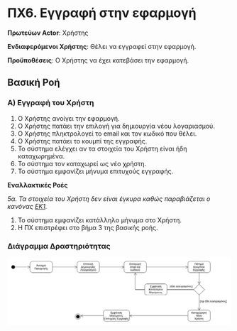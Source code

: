 <h1>ΠΧ6. Εγγραφή στην εφαρμογή</h1>

**Πρωτεύων Actor**: Χρήστης

**Ενδιαφερόμενοι Χρήστης**: Θέλει να εγγραφεί στην εφαρμογή.

**Προϋποθέσεις**: Ο Χρήστης να έχει κατεβάσει την εφαρμογή.

<h2>Βασική Ροή</h2>

<h3>Α) Εγγραφή του Χρήστη</h3>

1. Ο Χρήστης ανοίγει την εφαρμογή.
2. Ο Χρήστης πατάει την επιλογή για δημιουργία νέου λογαριασμού.
3. Ο Χρήστης πληκτρολογεί το email και τον κωδικό που θέλει.
4. Ο Χρήστης πατάει το κουμπί της εγγραφής.
5. Το σύστημα ελέγχει αν τα στοιχεία του Χρήστη είναι ήδη καταχωρημένα.
6. Το σύστημα τον καταχωρεί ως νέο χρήστη.
7. Το σύστημα εμφανίζει μήνυμα επιτυχούς εγγραφής.


**Εναλλακτικές Ροές**

*5α. Τα στοιχεία του Χρήστη δεν είναι έγκυρα καθώς παραβιάζεται ο κανόνας [ΕΚ1](https://gitlab.com/softeng-2019-20/fin-assistant/-/blob/master/requirements/requirements.md#EK).*

 1. Το σύστημα εμφανίζει κατάλληλο μήνυμα στο Χρήστη.
 2. Η ΠΧ επιστρέφει στο βήμα 3 της βασικής ροής.


<h3>Διάγραμμα Δραστηριότητας</h3>

![Διάγραμμα Δραστηριότητας ΠΧ6](diagrams/uc6-activity-diagram.png)
